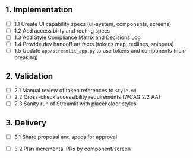 ## 1. Implementation
- [ ] 1.1 Create UI capability specs (ui-system, components, screens)
- [ ] 1.2 Add accessibility and routing specs
- [ ] 1.3 Add Style Compliance Matrix and Decisions Log
- [ ] 1.4 Provide dev handoff artifacts (tokens map, redlines, snippets)
- [ ] 1.5 Update `app/streamlit_app.py` to use tokens and components (non-breaking)

## 2. Validation
- [ ] 2.1 Manual review of token references to `style.md`
- [ ] 2.2 Cross-check accessibility requirements (WCAG 2.2 AA)
- [ ] 2.3 Sanity run of Streamlit with placeholder styles

## 3. Delivery
- [ ] 3.1 Share proposal and specs for approval
- [ ] 3.2 Plan incremental PRs by component/screen


